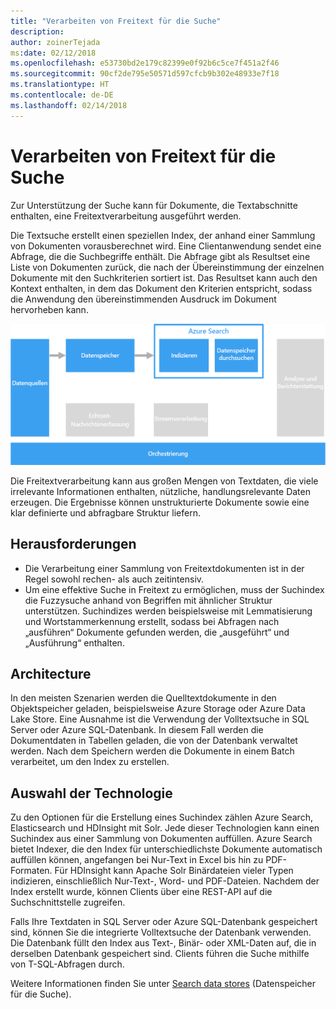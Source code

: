 ```yaml
---
title: "Verarbeiten von Freitext für die Suche"
description: 
author: zoinerTejada
ms:date: 02/12/2018
ms.openlocfilehash: e53730bd2e179c82399e0f92b6c5ce7f451a2f46
ms.sourcegitcommit: 90cf2de795e50571d597cfcb9b302e48933e7f18
ms.translationtype: HT
ms.contentlocale: de-DE
ms.lasthandoff: 02/14/2018
---
```

# <a name="processing-free-form-text-for-search"></a>Verarbeiten von Freitext für die Suche

Zur Unterstützung der Suche kann für Dokumente, die Textabschnitte enthalten, eine Freitextverarbeitung ausgeführt werden.

Die Textsuche erstellt einen speziellen Index, der anhand einer Sammlung von Dokumenten vorausberechnet wird. Eine Clientanwendung sendet eine Abfrage, die die Suchbegriffe enthält. Die Abfrage gibt als Resultset eine Liste von Dokumenten zurück, die nach der Übereinstimmung der einzelnen Dokumente mit den Suchkriterien sortiert ist. Das Resultset kann auch den Kontext enthalten, in dem das Dokument den Kriterien entspricht, sodass die Anwendung den übereinstimmenden Ausdruck im Dokument hervorheben kann. 

![](./images/search-pipeline.png)

Die Freitextverarbeitung kann aus großen Mengen von Textdaten, die viele irrelevante Informationen enthalten, nützliche, handlungsrelevante Daten erzeugen. Die Ergebnisse können unstrukturierte Dokumente sowie eine klar definierte und abfragbare Struktur liefern.


## <a name="challenges"></a>Herausforderungen

- Die Verarbeitung einer Sammlung von Freitextdokumenten ist in der Regel sowohl rechen- als auch zeitintensiv.
- Um eine effektive Suche in Freitext zu ermöglichen, muss der Suchindex die Fuzzysuche anhand von Begriffen mit ähnlicher Struktur unterstützen. Suchindizes werden beispielsweise mit Lemmatisierung und Wortstammerkennung erstellt, sodass bei Abfragen nach „ausführen“ Dokumente gefunden werden, die „ausgeführt“ und „Ausführung“ enthalten.

## <a name="architecture"></a>Architecture

In den meisten Szenarien werden die Quelltextdokumente in den Objektspeicher geladen, beispielsweise Azure Storage oder Azure Data Lake Store. Eine Ausnahme ist die Verwendung der Volltextsuche in SQL Server oder Azure SQL-Datenbank. In diesem Fall werden die Dokumentdaten in Tabellen geladen, die von der Datenbank verwaltet werden. Nach dem Speichern werden die Dokumente in einem Batch verarbeitet, um den Index zu erstellen.

## <a name="technology-choices"></a>Auswahl der Technologie

Zu den Optionen für die Erstellung eines Suchindex zählen Azure Search, Elasticsearch und HDInsight mit Solr. Jede dieser Technologien kann einen Suchindex aus einer Sammlung von Dokumenten auffüllen. Azure Search bietet Indexer, die den Index für unterschiedlichste Dokumente automatisch auffüllen können, angefangen bei Nur-Text in Excel bis hin zu PDF-Formaten. Für HDInsight kann Apache Solr Binärdateien vieler Typen indizieren, einschließlich Nur-Text-, Word- und PDF-Dateien. Nachdem der Index erstellt wurde, können Clients über eine REST-API auf die Suchschnittstelle zugreifen. 

Falls Ihre Textdaten in SQL Server oder Azure SQL-Datenbank gespeichert sind, können Sie die integrierte Volltextsuche der Datenbank verwenden. Die Datenbank füllt den Index aus Text-, Binär- oder XML-Daten auf, die in derselben Datenbank gespeichert sind. Clients führen die Suche mithilfe von T-SQL-Abfragen durch. 

Weitere Informationen finden Sie unter [Search data stores](../technology-choices/search-options.md) (Datenspeicher für die Suche).
